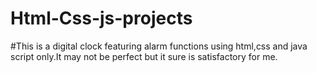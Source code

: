 # Html-Css-js-projects
#This is a digital clock featuring alarm functions using html,css and java script only.It may not be perfect but it sure is satisfactory for me.
